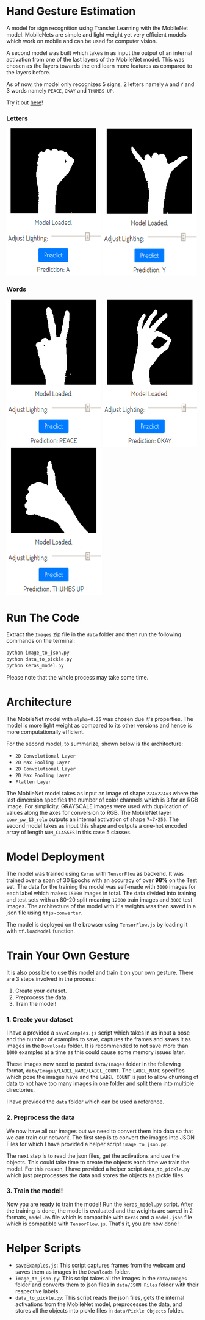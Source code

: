 # Hand Gesture Estimation

A model for sign recognition using Transfer Learning with the MobileNet model. MobileNets are simple and light weight yet very efficient models which work on mobile and can be used for computer vision.

A second model was built which takes in as input the output of an internal activation from one of the last layers of the MobileNet model. This was chosen as the layers towards the end learn more features as compared to the layers before.

As of now, the model only recognizes 5 signs, 2 letters namely `A` and `Y` and 3 words namely `PEACE`, `OKAY` and `THUMBS UP`.

Try it out [here](https://mohammed-shoaib.github.io/Watch-Me-Build/Projects/Hand%20Gesture%20Estimation/)!

### Letters

![A](assets/a.png)
![Y](assets/y.png)

### Words

![PEACE](assets/peace.png)
![OKAY](assets/okay.png)
![THUMBS UP](assets/thumbs-up.png)

# Run The Code

Extract the `Images` zip file in the `data` folder and then run the following commands on the terminal:
```bash
python image_to_json.py
python data_to_pickle.py
python keras_model.py
```
Please note that the whole process may take some time.

# Architecture

The MobileNet model with `alpha=0.25` was chosen due it's properties. The model is more light weight as compared to its other versions and hence is more computationally efficient.

For the second model, to summarize, shown below is the architecture:
* `2D Convolutional Layer`
* `2D Max Pooling Layer`
* `2D Convolutional Layer`
* `2D Max Pooling Layer`
* `Flatten Layer`

The MobileNet model takes as input an image of shape `224×224×3` where the last dimension specifies the number of color channels which is 3 for an RGB image. For simplicity, GRAYSCALE images were used with duplication of values along the axes for conversion to RGB. The MobileNet layer `conv_pw_13_relu` outputs an internal activation of shape `7×7×256`. The second model takes as input this shape and outputs a one-hot encoded array of length `NUM_CLASSES` in this case 5 classes.


# Model Deployment

The model was trained using `Keras` with `TensorFlow` as backend. It was trained over a span of 30 Epochs with an accuracy of over **98%** on the Test set. The data for the training the model was self-made with `3000` images for each label which makes `15000` images in total. The data divided into training and test sets with an 80-20 split meaning `12000` train images and `3000` test images. The architecture of the model with it's weights was then saved in a json file using `tfjs-converter`.

The model is deployed on the browser using `TensorFlow.js` by loading it with `tf.loadModel` function.

# Train Your Own Gesture

It is also possible to use this model and train it on your own gesture. There are 3 steps involved in the process:
1. Create your dataset.
2. Preprocess the data.
3. Train the model!

### 1. Create your dataset

I have a provided a `saveExamples.js` script which takes in as input a pose and the number of examples to save, captures the frames and saves it as images in the `Downloads` folder. It is recommended to not save more than `1000` examples at a time as this could cause some memory issues later.

These images now need to pasted `data/Images` folder in the following format, `data/Images/LABEL_NAME/LABEL_COUNT`. The `LABEL_NAME` specifies which pose the images have and the `LABEL_COUNT` is just to allow chunking of data to not have too many images in one folder and split them into multiple directories.

I have provided the `data` folder which can be used a reference.

### 2. Preprocess the data

We now have all our images but we need to convert them into data so that we can train our network. The first step is to convert the images into JSON Files for which I have provided a helper script `image_to_json.py`.

The next step is to read the json files, get the activations and use the objects. This could take time to create the objects each time we train the model. For this reason, I have provided a helper script `data_to_pickle.py` which just preprocesses the data and stores the objects as pickle files.

### 3. Train the model!

Now you are ready to train the model! Run the `keras_model.py` script. After the training is done, the model is evaluated and the weights are saved in 2 formats, `model.h5` file which is compatible with `Keras` and a `model.json` file which is compatible with `TensorFlow.js`. That's it, you are now done!

# Helper Scripts

* `saveExamples.js`: This script captures frames from the webcam and saves them as images in the `Downloads` folder.
* `image_to_json.py`: This script takes all the images in the `data/Images` folder and converts them to json files in `data/JSON Files` folder with their respective labels.
* `data_to_pickle.py`: This script reads the json files, gets the internal activations from the MobileNet model, preprocesses the data, and stores all the objects into pickle files in `data/Pickle Objects` folder.